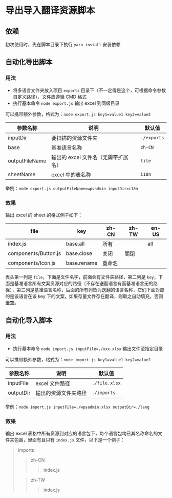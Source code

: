 # 导出导入翻译资源脚本

## 依赖

初次使用时，先在脚本目录下执行 `yarn install` 安装依赖

## 自动化导出脚本

### 用法

- 将多语言文件夹放入项目 `exports` 目录下（不一定得是这个，可根据命令参数自定义路径），文件应遵循 CMD 格式
- 执行基本命令 `node export.js` 输出 excel 到同级目录

可以携带额外参数，格式为：`node export.js key1=value1 key2=value2`

| 参数名称       | 说明                                | 默认值      |
| -------------- | ----------------------------------- | ----------- |
| inputDir       | 要扫描的资源文件夹                  | `./exports` |
| base           | 基准语言名称                        | `zh-CN`     |
| outputFileName | 输出的 excel 文件名（无需带扩展名） | `file`      |
| sheetName      | excel 中的表名称                    | `i18n`      |

举例：`node export.js outputFileName=wpsadmin inputDir=i18n`

### 效果

输出 excel 的 sheet 的格式例子如下：

| file                 | key         | zh-CN  | zh-TW | en-US |
| -------------------- | ----------- | ------ | ----- | ----- |
| index.js             | base.all    | 所有   |       | all   |
| components/Button.js | base.close  | 关闭   | 關閉  |       |
| components/Icon.js   | base.rename | 重命名 |       |       |

表头第一列是 `file`，下面是文件名字，前面会有文件夹路径，第二列是 `key`，下面是基准语言所有文案资源对应的路径（不存在送翻语言有而基准语言无的路径），第三列是基准语言名称，后面的所有列皆为送翻的语言名称，它们下面对应的是该语言在该 key 下的文案，如果存量文件存在翻译，则取之自动填充，否则置空。

## 自动化导入脚本

### 用法

- 执行基本命令 `node import.js inputFile=./xxx.xlsx` 输出文件至指定目录

可以携带额外参数，格式为：`node import.js key1=value1 key2=value2`

| 参数名称  | 说明                 | 默认值        |
| --------- | -------------------- | ------------- |
| inputFile | excel 文件路径       | `./file.xlsx` |
| outputDir | 输出的资源文件夹路径 | `./imports`   |

举例：`node import.js inputFile=./wpsadmin.xlsx outputDir=./lang`

### 效果

输出 excel 表格中所有资源到对应的语言包下，每个语言包均已其名称命名的文件夹包裹，里面有且只有 `index.js` 文件，以下是一个例子：

> imports
>
> > zh-CN
> >
> > > index.js
>
> > zh-TW
> >
> > > index.js
